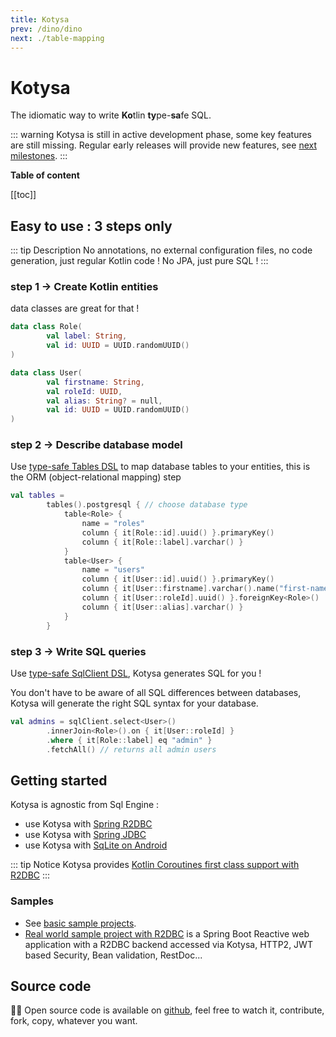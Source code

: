 ```yaml
---
title: Kotysa
prev: /dino/dino
next: ./table-mapping
---
```


# Kotysa

The idiomatic way to write **Ko**tlin **ty**pe-**sa**fe SQL.

::: warning
Kotysa is still in active development phase, some key features are still missing. Regular early releases will provide new features, see [next milestones](https://github.com/ufoss-org/kotysa/milestones).
:::

**Table of content**

[[toc]]

## Easy to use : 3 steps only

::: tip Description
No annotations, no external configuration files, no code generation, just regular Kotlin code ! No JPA, just pure SQL !
:::

### step 1 -> Create Kotlin entities

data classes are great for that !

```kotlin
data class Role(
        val label: String,
        val id: UUID = UUID.randomUUID()
)

data class User(
        val firstname: String,
        val roleId: UUID,
        val alias: String? = null,
        val id: UUID = UUID.randomUUID()
)
```

### step 2 -> Describe database model

Use [type-safe Tables DSL](table-mapping) to map database tables to your entities,
this is the ORM (object-relational mapping) step

```kotlin
val tables =
        tables().postgresql { // choose database type
            table<Role> {
                name = "roles"
                column { it[Role::id].uuid() }.primaryKey()
                column { it[Role::label].varchar() }
            }
            table<User> {
                name = "users"
                column { it[User::id].uuid() }.primaryKey()
                column { it[User::firstname].varchar().name("first-name") }
                column { it[User::roleId].uuid() }.foreignKey<Role>()
                column { it[User::alias].varchar() }
            }
        }
```

### step 3 -> Write SQL queries

Use [type-safe SqlClient DSL](queries), Kotysa generates SQL for you !

You don't have to be aware of all SQL differences between databases, Kotysa will generate the right SQL syntax for your database.

```kotlin
val admins = sqlClient.select<User>()
        .innerJoin<Role>().on { it[User::roleId] }
        .where { it[Role::label] eq "admin" }
        .fetchAll() // returns all admin users
```

## Getting started

Kotysa is agnostic from Sql Engine :
* use Kotysa with [Spring R2DBC](kotysa-spring-r2dbc)
* use Kotysa with [Spring JDBC](kotysa-spring-jdbc)
* use Kotysa with [SqLite on Android](kotysa-android)

::: tip Notice
Kotysa provides [Kotlin Coroutines first class support with R2DBC](kotysa-spring-r2dbc#coroutines-first-class-support)
:::

### Samples

* See [basic sample projects](https://github.com/ufoss-org/kotysa/tree/master/samples).
* [Real world sample project with R2DBC](https://github.com/pull-vert/demo-kotlin) is a Spring Boot Reactive web application with a R2DBC backend accessed via Kotysa, HTTP2, JWT based Security, Bean validation, RestDoc...

## Source code

&#x1F468;&#x200D;&#x1F4BB; Open source code is available on [github](https://github.com/ufoss-org/kotysa), feel free to watch it, contribute, fork, copy, whatever you want.
